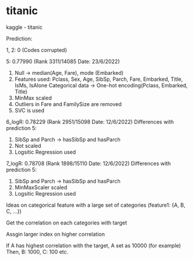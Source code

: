 # titanic
kaggle - titanic

Prediction:

1, 2: 0 (Codes corrupted)

5: 0.77990 (Rank 3311/14085 Date: 23/6/2022)
1. Null -> median(Age, Fare), mode (Embarked)
2. Features used: Pclass, Sex, Age, SibSp, Parch, Fare, Embarked, Title, IsMs,  IsAlone Categorical data -> One-hot encoding(Pclass, Embarked, Title)
3. MinMax scaled 
4. Outliers in Fare and FamilySize are removed 
5. SVC is used


6_logR: 0.78229 (Rank 2951/15098 Date: 12/6/2022)
Differences with prediction 5:
1. SibSp and Parch -> hasSibSp and hasParch
2. Not scaled 
3. Logsitic Regression used

7_logR: 0.78708 (Rank 1898/15110 Date: 12/6/2022)
Differences with prediction 5:
1. SibSp and Parch -> hasSibSp and hasParch
2. MinMaxScaler scaled 
3. Logsitic Regression used




Ideas on categorical feature with a large set of categories (feature1: {A, B, C, ...})

Get the correlation on each categories with target

Assgin larger index on higher correlation

If A has highest correlation with the target, A set as 10000 (for example)
Then, B: 1000, C: 100 etc.
